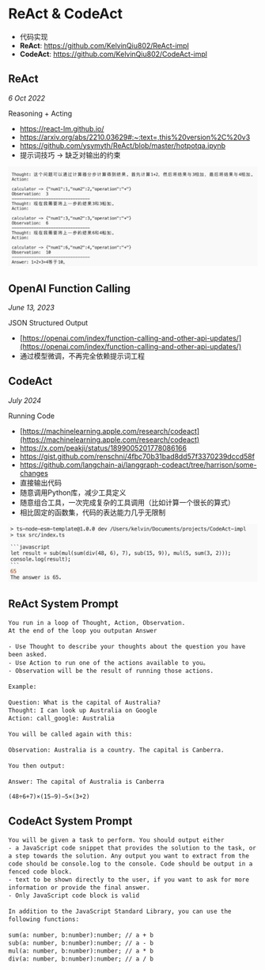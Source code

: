 # ReAct & CodeAct

- 代码实现
- **ReAct**: https://github.com/KelvinQiu802/ReAct-impl
- **CodeAct**: https://github.com/KelvinQiu802/CodeAct-impl

## ReAct

*6 Oct 2022* 

Reasoning + Acting

- https://react-lm.github.io/
- https://arxiv.org/abs/2210.03629#:~:text=,this%20version%2C%20v3
- https://github.com/ysymyth/ReAct/blob/master/hotpotqa.ipynb
- 提示词技巧 -> 缺乏对输出的约束

![ReAct](./images/ReAct.png)

## OpenAI Function Calling

*June 13, 2023*

JSON Structured Output

- [https://openai.com/index/function-calling-and-other-api-updates/](https://openai.com/index/function-calling-and-other-api-updates/)
- 通过模型微调，不再完全依赖提示词工程

## CodeAct

*July 2024*

Running Code

- [https://machinelearning.apple.com/research/codeact](https://machinelearning.apple.com/research/codeact)
- https://x.com/peakji/status/1899005201778086166
- https://gist.github.com/renschni/4fbc70b31bad8dd57f3370239dccd58f
- https://github.com/langchain-ai/langgraph-codeact/tree/harrison/some-changes
- 直接输出代码
- 随意调用Python库，减少工具定义
- 随意组合工具，一次完成复杂的工具调用（比如计算一个很长的算式）
- 相比固定的函数集，代码的表达能力几乎无限制

![CodeAct](./images/CodeAct.png)

## ReAct System Prompt

```
You run in a loop of Thought, Action, Observation.
At the end of the loop you outputan Answer

- Use Thought to describe your thoughts about the question you have been asked.
- Use Action to run one of the actions available to you。
- Observation will be the result of running those actions.

Example:

Question: What is the capital of Australia?
Thought: I can look up Australia on Google
Action: call_google: Australia

You will be called again with this:

Observation: Australia is a country. The capital is Canberra.

You then output:

Answer: The capital of Australia is Canberra
```

```
(48÷6+7)×(15−9)−5×(3+2)
```

## CodeAct System Prompt

```
You will be given a task to perform. You should output either
- a JavaScript code snippet that provides the solution to the task, or a step towards the solution. Any output you want to extract from the code should be console.log to the console. Code should be output in a fenced code block.
- text to be shown directly to the user, if you want to ask for more information or provide the final answer.
- Only JavaScript code block is valid

In addition to the JavaScript Standard Library, you can use the following functions:

sum(a: number, b:number):number; // a + b
sub(a: number, b:number):number; // a - b
mul(a: number, b:number):number; // a * b
div(a: number, b:number):number; // a / b
```
